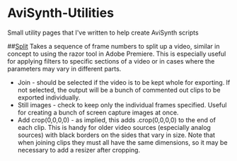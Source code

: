 # AviSynth-Utilities
Small utility pages that I've written to help create AviSynth scripts

##[Split](https://csouthwick.github.io/AviSynth-Utilities/split/)
Takes a sequence of frame numbers to split up a video, similar in concept to using the razor tool in Adobe Premiere. This is especially useful for applying filters to specific sections of a video or in cases where the parameters may vary in different parts.

 * Join - should be selected if the video is to be kept whole for exporting. If not selected, the output will be a bunch of commented out clips to be exported individually.
 * Still images  - check to keep only the individual frames specified. Useful for creating a bunch of screen capture images at once.
 * Add crop(0,0,0,0) - as implied, this adds .crop(0,0,0,0) to the end of each clip. This is handy for older video sources (especially analog sources) with black borders on the sides that vary in size. Note that when joining clips they must all have the same dimensions, so it may be necessary to add a resizer after cropping.
